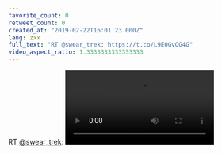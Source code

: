 ```yaml
---
favorite_count: 0
retweet_count: 0
created_at: "2019-02-22T16:01:23.000Z"
lang: zxx
full_text: "RT @swear_trek: https://t.co/L9E0GvQG4G"
video_aspect_ratio: 1.3333333333333333
---
```


RT [@swear_trek](https://twitter.com/swear_trek):
![Embedded Video](https://twitter-media-coderbyheart.s3.eu-north-1.amazonaws.com/1098976052708298752-D0BYzLuWkAETzu1.mp4)
